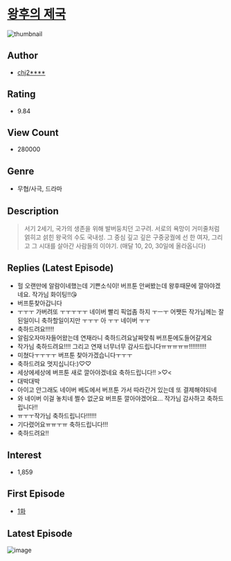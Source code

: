 # [왕후의 제국](https://comic.naver.com/bestChallenge/list?titleId=644830)
![thumbnail](https://image-comic.pstatic.net/user_contents_data/challenge_comic/2019/10/19/284778/thumbnail_434x3306bf2bd4e_8cc5_4df9_964f_240db55eb9d1_00000551.JPEG)

## Author
- [chj2****](https://comic.naver.com/artistTitle?id=284778)

## Rating
- 9.84

## View Count
- 280000

## Genre
- 무협/사극, 드라마

## Description
> 서기 2세기, 국가의 생존을 위해 발버둥치던 고구려. 서로의 욕망이 거미줄처럼 얽히고 섥힌 왕국의 수도 국내성. 그 중심 깊고 깊은 구중궁궐에 선 한 여자, 그리고 그 시대를 살아간 사람들의 이야기. (매달 10, 20, 30일에 올라옵니다)

## Replies (Latest Episode)
- 헐 오랜만에 알람이네했는데 기쁜소식이! 버프툰 안써봤는데 왕후때문에 깔아야겠네요. 작가님 화이팅!!😘
- 버프툰찾아갑니다
- ㅜㅜㅜ 가버려또 ㅜㅜㅜㅜㅜ 네이버 빨리 픽업좀 하지 ㅜㅡㅜ 어쨋든 작가님께는 잘된일이니 축하할일이지만 ㅜㅜㅜ 아 ㅜㅜ 네이버 ㅜㅜ
- 축하드려요!!!!!
- 알림오자마자들어왔는데 연재라니 축하드려요날짜맞춰 버프툰에도들어갈게요
- 작가님 축하드려요!!!! 그리고 연재 너무너무 감사드립니다ㅠㅠㅠㅠㅠ!!!!!!!!!!
- 미쳤다ㅜㅜㅜㅜ 버프툰 찾아가겠습니다ㅜㅜㅜ
- 축하드려요 멋지십니다:)♡♡
- 세상에세상에 버프툰 새로 깔아야겠네요 축하드립니다!! >♡<
- 대박대박
- 아이고 안그래도 네이버 베도에서 버프툰 가서 따라간거 있는데 또 결제해야되네
- 와 네이버 이걸 놓치네 쩔수 없군요 버프툰 깔아야겠어요... 작가님 감사하고 축하드립니다!!
- ㅠㅜㅜ작가님 축하드립니다!!!!!!
- 기다렸어요ㅠㅠㅜㅠ 축하드립니다!!!
- 축하드려요!!

## Interest
- 1,859

## First Episode
- [1화](https://comic.naver.com/bestChallenge/detail?titleId=644830&no=1)

## Latest Episode
![image](https://image-comic.pstatic.net/user_contents_data/challenge_comic/2020/05/18/284778/upload_7018406342737146466.jpeg)
